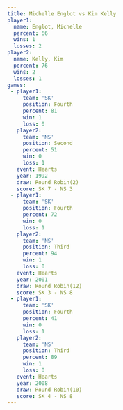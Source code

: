 ```yaml
---
title: Michelle Englot vs Kim Kelly
player1:                
  name: Englot, Michelle
  percent: 66           
  wins: 1               
  losses: 2             
player2:                
  name: Kelly, Kim      
  percent: 76           
  wins: 2               
  losses: 1             
games:
 - player1:          
     team: 'SK'      
     position: Fourth
     percent: 81     
     win: 1          
     loss: 0         
   player2:          
     team: 'NS'      
     position: Second
     percent: 51     
     win: 0          
     loss: 1         
   event: Hearts       
   year: 1992          
   draw: Round Robin(2)
   score: SK 7 - NS 3  
 - player1:          
     team: 'SK'      
     position: Fourth
     percent: 72     
     win: 0          
     loss: 1         
   player2:         
     team: 'NS'     
     position: Third
     percent: 94    
     win: 1         
     loss: 0        
   event: Hearts        
   year: 2001           
   draw: Round Robin(12)
   score: SK 3 - NS 8   
 - player1:          
     team: 'SK'      
     position: Fourth
     percent: 41     
     win: 0          
     loss: 1         
   player2:         
     team: 'NS'     
     position: Third
     percent: 89    
     win: 1         
     loss: 0        
   event: Hearts        
   year: 2008           
   draw: Round Robin(10)
   score: SK 4 - NS 8   
---
```


